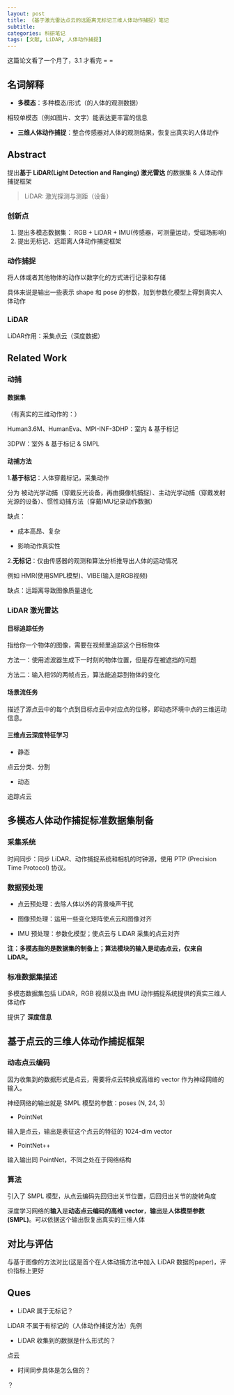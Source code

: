 ```yaml
---
layout: post
title: 《基于激光雷达点云的远距离无标记三维人体动作捕捉》笔记
subtitle: 
categories: 科研笔记
tags: [文献, LiDAR, 人体动作捕捉]
---
```


这篇论文看了一个月了，3.1 才看完 = = 

## 名词解释

- **多模态**：多种模态/形式（的人体的观测数据）

相较单模态（例如图片、文字）能表达更丰富的信息

- **三维人体动作捕捉**：整合传感器对人体的观测结果，恢复出真实的人体动作

## Abstract

提出**基于 LiDAR(Light Detection and Ranging) 激光雷达** 的数据集 & 人体动作捕捉框架

> LiDAR: 激光探测与测距（设备）

### 创新点

1. 提出多模态数据集： 
RGB + LiDAR + IMU(传感器，可测量运动，受磁场影响)
2. 提出无标记、远距离人体动作捕捉框架

### 动作捕捉

将人体或者其他物体的动作以数字化的方式进行记录和存储

具体来说是输出一些表示 shape 和 pose 的参数，加到参数化模型上得到真实人体动作

### LiDAR

LiDAR作用：采集点云（深度数据）

## Related Work

### 动捕

#### 数据集

（有真实的三维动作的：）

Human3.6M、HumanEva、MPI-INF-3DHP：室内 & 基于标记

3DPW：室外 & 基于标记 & SMPL

#### 动捕方法

1.**基于标记**：人体穿戴标记，采集动作

分为 被动光学动捕（穿戴反光设备，再由摄像机捕捉）、主动光学动捕（穿戴发射光源的设备）、惯性动捕方法（穿戴IMU记录动作数据）

缺点：

- 成本高昂、复杂

- 影响动作真实性

2.**无标记**：仅由传感器的观测和算法分析推导出人体的运动情况

例如 HMR(使用SMPL模型)、VIBE(输入是RGB视频)

缺点：远距离导致图像质量退化

### LiDAR 激光雷达

#### 目标追踪任务

指给你一个物体的图像，需要在视频里追踪这个目标物体

方法一：使用滤波器生成下一时刻的物体位置，但是存在被遮挡的问题

方法二：输入相邻的两帧点云，算法能追踪到物体的变化

#### 场景流任务

描述了源点云中的每个点到目标点云中对应点的位移，即动态环境中点的三维运动信息。

#### 三维点云深度特征学习

- 静态

点云分类、分割

- 动态

追踪点云

## 多模态人体动作捕捉标准数据集制备

### 采集系统

时间同步：同步 LiDAR、动作捕捉系统和相机的时钟源，使用 PTP (Precision Time Protocol) 协议。

### 数据预处理

- 点云预处理：去除人体以外的背景噪声干扰

- 图像预处理：运用一些变化矩阵使点云和图像对齐

- IMU 预处理：参数化模型；使点云与 LiDAR 采集的点云对齐

**注：多模态指的是数据集的制备上；算法模块的输入是动态点云，仅来自 LiDAR。**

### 标准数据集描述

多模态数据集包括 LiDAR，RGB 视频以及由 IMU 动作捕捉系统提供的真实三维人体动作

提供了 **深度信息**

## 基于点云的三维人体动作捕捉框架

### 动态点云编码

因为收集到的数据形式是点云，需要将点云转换成高维的 vector 作为神经网络的输入。

神经网络的输出就是 SMPL 模型的参数：poses (N, 24, 3)

- PointNet

输入是点云，输出是表征这个点云的特征的 1024-dim vector

- PointNet++

输入输出同 PointNet，不同之处在于网络结构

### 算法

引入了 SMPL 模型，从点云编码先回归出关节位置，后回归出关节的旋转角度

深度学习网络的**输入**是**动态点云编码的高维 vector**，**输出**是**人体模型参数(SMPL)**。可以依据这个输出恢复出真实的三维人体

## 对比与评估

与基于图像的方法对比(这是首个在人体动捕方法中加入 LiDAR 数据的paper)，评价指标上更好

## Ques

- LiDAR 属于无标记？ 

LiDAR 不属于有标记的（人体动作捕捉方法）先例

- LiDAR 收集到的数据是什么形式的？

点云

- 时间同步具体是怎么做的？

？
